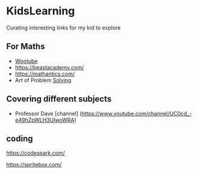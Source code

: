 # KidsLearning
Curating interesting links for my kid to explore

## For Maths

- [Wootube](https://www.youtube.com/channel/UCq0EGvLTyy-LLT1oUSO_0FQ)
- https://beastacademy.com/
- https://mathantics.com/
- Art of Problem [Solving](https://artofproblemsolving.com/)

## Covering different subjects

- Professor Dave [channel] (https://www.youtube.com/channel/UC0cd_-e49hZpWLH3UIwoWRA)


## coding
https://codespark.com/

https://spritebox.com/
